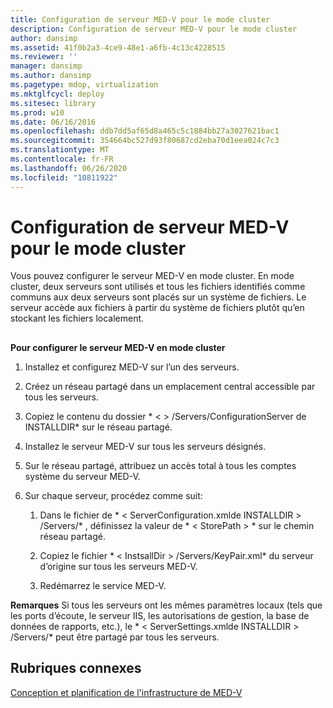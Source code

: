 ```yaml
---
title: Configuration de serveur MED-V pour le mode cluster
description: Configuration de serveur MED-V pour le mode cluster
author: dansimp
ms.assetid: 41f0b2a3-4ce9-48e1-a6fb-4c13c4228515
ms.reviewer: ''
manager: dansimp
ms.author: dansimp
ms.pagetype: mdop, virtualization
ms.mktglfcycl: deploy
ms.sitesec: library
ms.prod: w10
ms.date: 06/16/2016
ms.openlocfilehash: ddb7dd5af65d8a465c5c1884bb27a3027621bac1
ms.sourcegitcommit: 354664bc527d93f80687cd2eba70d1eea024c7c3
ms.translationtype: MT
ms.contentlocale: fr-FR
ms.lasthandoff: 06/26/2020
ms.locfileid: "10811922"
---
```

# Configuration de serveur MED-V pour le mode cluster


Vous pouvez configurer le serveur MED-V en mode cluster. En mode cluster, deux serveurs sont utilisés et tous les fichiers identifiés comme communs aux deux serveurs sont placés sur un système de fichiers. Le serveur accède aux fichiers à partir du système de fichiers plutôt qu’en stockant les fichiers localement.

## <a href="" id="bkmk-howtoconfigurethemedvserverinclustermode"></a>


**Pour configurer le serveur MED-V en mode cluster**

1.  Installez et configurez MED-V sur l’un des serveurs.

2.  Créez un réseau partagé dans un emplacement central accessible par tous les serveurs.

3.  Copiez le contenu du dossier * &lt; &gt; /Servers/ConfigurationServer de INSTALLDIR* sur le réseau partagé.

4.  Installez le serveur MED-V sur tous les serveurs désignés.

5.  Sur le réseau partagé, attribuez un accès total à tous les comptes système du serveur MED-V.

6.  Sur chaque serveur, procédez comme suit:

    1.  Dans le fichier de * &lt; ServerConfiguration.xmlde INSTALLDIR &gt; /Servers/* , définissez la valeur de * &lt; StorePath &gt; * sur le chemin réseau partagé.

    2.  Copiez le fichier * &lt; InstsallDir &gt; /Servers/KeyPair.xml* du serveur d’origine sur tous les serveurs MED-V.

    3.  Redémarrez le service MED-V.

**Remarques**  Si tous les serveurs ont les mêmes paramètres locaux (tels que les ports d’écoute, le serveur IIS, les autorisations de gestion, la base de données de rapports, etc.), le * &lt; ServerSettings.xmlde INSTALLDIR &gt; /Servers/* peut être partagé par tous les serveurs.

 

## Rubriques connexes


[Conception et planification de l'infrastructure de MED-V](med-v-infrastructure-planning-and-design.md)

 

 





